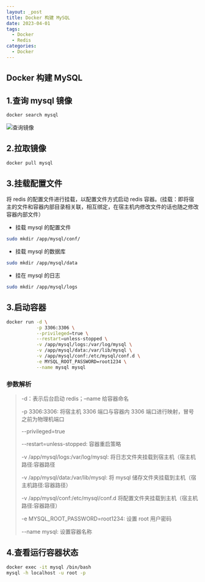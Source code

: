 ```yaml
---
layout: _post
title: Docker 构建 MySQL
date: 2023-04-01
tags: 
  - Docker
  - Redis
categories: 
  - Docker
---
```

## Docker 构建 MySQL

## 1.查询 mysql 镜像

``````bash
docker search mysql
``````

![查询镜像](查询镜像.jpg)

## 2.拉取镜像

```bash
docker pull mysql
```

## 3.挂载配置文件

将 redis 的配置文件进行挂载，以配置文件方式启动 redis 容器。(挂载：即将宿主的文件和容器内部目录相关联，相互绑定，在宿主机内修改文件的话也随之修改容器内部文件）

- 挂载 mysql 的配置文件 
```bash
sudo mkdir /app/mysql/conf/
```
- 挂载 mysql 的数据库
```bash
sudo mkdir /app/mysql/data
```
- 挂在 mysql 的日志
```bash
sudo mkdir /app/mysql/logs
```
## 3.启动容器

```bash
docker run -d \
           -p 3306:3306 \
           --privileged=true \
           --restart=unless-stopped \
           -v /app/mysql/logs:/var/log/mysql \
           -v /app/mysql/data:/var/lib/mysql \
           -v /app/mysql/conf:/etc/mysql/conf.d \
           -e MYSQL_ROOT_PASSWORD=root1234 \
           --name mysql mysql
```
### 参数解析

> -d：表示后台启动 redis；–name 给容器命名
>
> -p 3306:3306: 将宿主机 3306 端口与容器内 3306 端口进行映射，冒号之前为物理机端口
>
> --privileged=true
>
> --restart=unless-stopped: 容器重启策略
>
> -v /app/mysql/logs:/var/log/mysql: 将日志文件夹挂载到宿主机（宿主机路径:容器路径
>
> -v /app/mysql/data:/var/lib/mysql: 将 mysql 储存文件夹挂载到主机（宿主机路径:容器路径）
>
> -v /app/mysql/conf:/etc/mysql/conf.d 将配置文件夹挂载到主机（宿主机路径:容器路径）
>
> -e MYSQL_ROOT_PASSWORD=root1234: 设置 root 用户密码
>
>  --name mysql: 设置容器名称

## 4.查看运行容器状态

```bash
docker exec -it mysql /bin/bash
mysql -h localhost -u root -p
```
